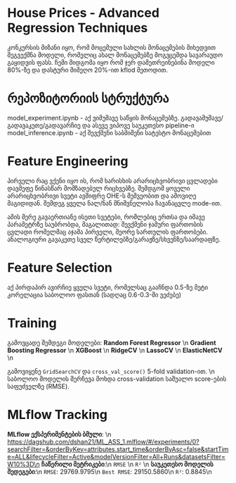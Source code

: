 # House Prices - Advanced Regression Techniques
კონკურსის მიზანი იყო, რომ მოცემული სახლის მონაცემების მიხედვით შეგვექმნა მოდელი,
რომელიც ახალ მონაცემებზე მოგვცემდა სავარაუდო გაყიდვის ფასს.
ჩემი მიდგომა იყო რომ ჯერ დამეთრეინებინა მოდელი 80%-ზე და დასტური მიმეღო 20%-ით kflod მეთოდით.

# რეპოზიტორიის სტრუქტურა
model_experiment.ipynb - აქ ვიმუშავე საწყის მონაცემებზე. გადავამუშავე/გადავაკეთე/გადავარჩიე და ასევე ვიპოვე საუკეთესო pipeline-ი
model_inference.ipynb - აქ შევქმენი საბმიშენი სატესტო მონაცემებით

# Feature Engineering
პირველი რაც ვქენი იყო ის, რომ ხარისხის არარიცხვობრივი ცვლადები დავმეფე წინასწარ მომზადებულ რიცხვებზე.
შემდგომ ყოველი არარიცხვობრივი სვეტი ავშიფრე OHE-ს მეშვეობით და ამოვიღე მაგიდიდან.
შემდეგ ყველა ნალ/ნან მნიშვნელობა ჩავანაცვლე mode-ით.

ამის მერე გავაერთიანე ისეთი სვეტები, რომლებიც ერთსა და იმავე პარამეტრზე საუბრობდა, მაგალითად:
შევქმენი ჯამური ფართობის ცვლადი რომელმაც აჯამა პირველი, მეორე სართულის ფართობები. ანალოგიური გავაკეთე სველ წერტილებზე/გარაჟზე/სხვენზე/საარდაფზე.

# Feature Selection
აქ პირდაპირ ავირჩიე ყველა სვეტი, რომელსაც გააჩნდა 0.5-ზე მეტი კორელაცია საბოლოო ფასთან (სადღაც 0.6-0.3-ში ვეძებე)

# Training
გამოვცადე შემდეგი მოდელები:
 **Random Forest Regressor** \n
 **Gradient Boosting Regressor** \n
 **XGBoost** \n
 **RidgeCV** \n
 **LassoCV** \n
 **ElasticNetCV** \n

გამოვიყენე `GridSearchCV` და `cross_val_score()` 5-fold validation-ით. \n
საბოლოო მოდელის შერჩევა მოხდა cross-validation საშუალო score-ების საფუძველზე (RMSE).

# MLflow Tracking

**MLflow ექსპერიმენტების ბმული**: \n https://dagshub.com/dshan21/ML_ASS_1.mlflow/#/experiments/0?searchFilter=&orderByKey=attributes.start_time&orderByAsc=false&startTime=ALL&lifecycleFilter=Active&modelVersionFilter=All+Runs&datasetsFilter=W10%3D\n
**ჩაწერილი მეტრიკები**:\n
 `RMSE` \n
 `R²` \n
**საუკეთესო მოდელის შედეგები**:\n
 `RMSE`: 29769.9795\n
 `Best RMSE`: 29150.5860\n
 `R²`: 0.8845\n

